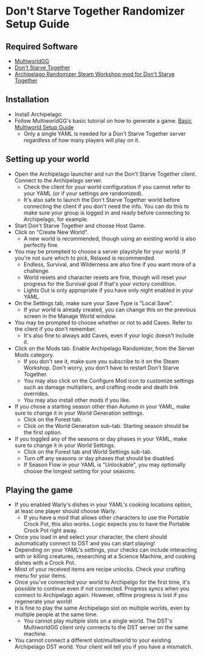 # Don't Starve Together Randomizer Setup Guide

## Required Software

- [MultiworldGG](https://github.com/MultiworldGG/MultiworldGG/releases/latest)
- [Don't Starve Together](https://store.steampowered.com/app/322330/Dont_Starve_Together/)
- [Archipelago Randomizer Steam Workshop mod for Don't Starve Together](https://steamcommunity.com/sharedfiles/filedetails/?id=3218471273)

## Installation
- Install Archipelago.
- Follow MultiworldGG's basic tutorial on how to generate a game. [Basic Multiworld Setup Guide](/tutorial/MultiworldGG/setup/en)
    * Only a single YAML is needed for a Don't Starve Together server regardless of how many players will play on it.

## Setting up your world
- Open the Archipelago launcher and run the Don't Starve Together client. Connect to the Archipelago server.
    * Check the client for your world configuration if you cannot refer to your YAML (or if your settings are randomized).
    * It's also safe to launch the Don't Starve Together world before connecting the client if you don't need the info. You can do this
      to make sure your group is logged in and ready before connecting to Archipelago, for example.
- Start Don't Starve Together and choose Host Game.
- Click on "Create New World".
    * A new world is recommended, though using an existing world is also perfectly fine.
- You may be prompted to choose a server playstyle for your world. If you're not sure which to pick, Relaxed is recommended.
    * Endless, Survival, and Wilderness are also fine if you want more of a challenge.
    * World resets and character resets are fine, though will reset your progress for the Survival goal if that's your victory condition.
    * Lights Out is only appropriate if you have only night enabled in your YAML.
- On the Settings tab, make sure your Save Type is "Local Save".
    * If your world is already created, you can change this on the previous screen in the Manage World window.
- You may be prompted to choose whether or not to add Caves. Refer to the client if you don't remember.
    * It's also fine to always add Caves, even if your logic doesn't include it.
- Click on the Mods tab. Enable Archipelago Randomizer, from the Server Mods category.
    * If you don't see it, make sure you subscribe to it on the Steam Workshop. Don't worry, you don't have to restart Don't Starve Together.
    * You may also click on the Configure Mod icon to customize settings such as damage multipliers, and crafting mode and death link overrides.
    * You may also install other mods if you like.
- If you chose a starting season other than Autumn in your YAML, make sure to change it in your World Generation settings.
    * Click on the Forest tab.
    * Click on the World Generation sub-tab. Starting season should be the first option.
- If you toggled any of the seasons or day phases in your YAML, make sure to change it in your World Settings.
    * Click on the Forest tab and World Settings sub-tab.
    * Turn off any seasons or day phases that should be disabled.
    * If Season Flow in your YAML is "Unlockable", you may optionally choose the longest setting for your seasons.

## Playing the game
- If you enabled Warly's dishes in your YAML's cooking locations option, at least one player should choose Warly.
    * If you have a mod that allows other characters to use the Portable Crock Pot, this also works. Logic expects you to have the Portable
      Crock Pot right away.
- Once you load in and select your character, the client should automatically connect to DST and you can start playing!
- Depending on your YAML's settings, your checks can include interacting with or killing creatures, researching at a Science Machine, and
  cooking dishes with a Crock Pot.
- Most of your received items are recipe unlocks. Check your crafting menu for your items.
- Once you've connected your world to Archipelgo for the first time, it's possible to continue even if not connected. Progress syncs when
  you connect to Archipelago again. However, offline progress is lost if you regenerate your world!
- It is fine to play the same Archipelago slot on multiple worlds, even by multiple people at the same time.
    * You cannot play multiple slots on a single world. The DST's MultiworldGG client only connects to the DST server on the same machine.
- You cannot connect a different slot/multiworld to your existing Archipelago DST world. Your client will tell you if you have a mismatch.
